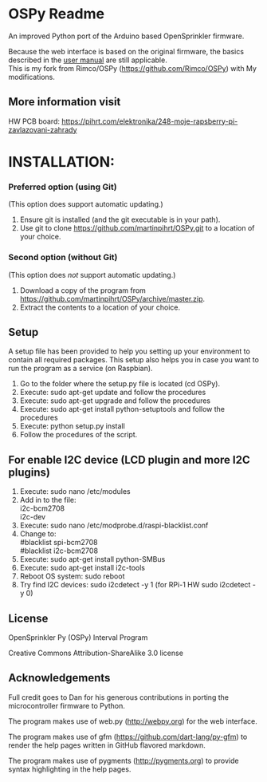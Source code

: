 OSPy Readme
====

An improved Python port of the Arduino based OpenSprinkler firmware.

Because the web interface is based on the original firmware,
the basics described in the [user manual](http://rayshobby.net/opensprinkler/svc-use/svc-web) are still applicable.  
This is my fork from Rimco/OSPy (https://github.com/Rimco/OSPy) with My modifications.  
## More information visit
HW PCB board: https://pihrt.com/elektronika/248-moje-rapsberry-pi-zavlazovani-zahrady

INSTALLATION:
===========

### Preferred option (using Git)
(This option does support automatic updating.)

1. Ensure git is installed (and the git executable is in your path).
2. Use git to clone https://github.com/martinpihrt/OSPy.git to a location of your choice.

### Second option (without Git)
(This option does *not* support automatic updating.)

1. Download a copy of the program from https://github.com/martinpihrt/OSPy/archive/master.zip.
2. Extract the contents to a location of your choice.

## Setup
A setup file has been provided to help you setting up your environment to contain all required packages.
This setup also helps you in case you want to run the program as a service (on Raspbian).

1. Go to the folder where the setup.py file is located (cd OSPy).
2. Execute: sudo apt-get update and follow the procedures
3. Execute: sudo apt-get upgrade and follow the procedures
2. Execute: sudo apt-get install python-setuptools and follow the procedures
2. Execute: python setup.py install
3. Follow the procedures of the script.

## For enable I2C device (LCD plugin and more I2C plugins)  
1. Execute: sudo nano /etc/modules
2. Add in to the file:  
i2c-bcm2708  
i2c-dev  
3. Execute: sudo nano /etc/modprobe.d/raspi-blacklist.conf  
4. Change to:  
#blacklist spi-bcm2708  
#blacklist i2c-bcm2708  
5. Execute: sudo apt-get install python-SMBus  
6. Execute: sudo apt-get install i2c-tools  
7. Reboot OS system: sudo reboot
8. Try find I2C devices: sudo i2cdetect -y 1 (for RPi-1 HW sudo i2cdetect -y 0)

## License
OpenSprinkler Py (OSPy) Interval Program

Creative Commons Attribution-ShareAlike 3.0 license

## Acknowledgements
Full credit goes to Dan for his generous contributions in porting the microcontroller firmware to Python.

The program makes use of web.py (http://webpy.org) for the web interface.

The program makes use of gfm (https://github.com/dart-lang/py-gfm) to render the help pages written in GitHub flavored markdown.

The program makes use of pygments (http://pygments.org) to provide syntax highlighting in the help pages.

